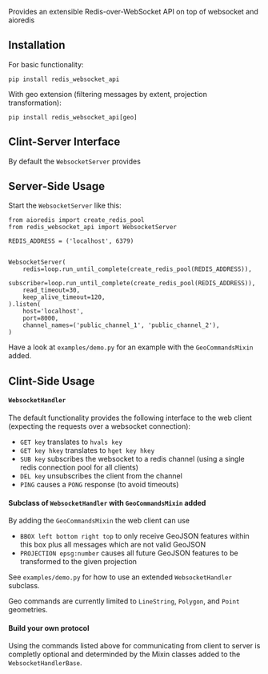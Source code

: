 Provides an extensible Redis-over-WebSocket API on top of websocket and aioredis


Installation
------------

For basic functionality:

    pip install redis_websocket_api

With geo extension (filtering messages by extent, projection transformation):

    pip install redis_websocket_api[geo]


Clint-Server Interface
----------------------

By default the `WebsocketServer` provides 


Server-Side Usage
-----------------

Start the `WebsocketServer` like this:

    from aioredis import create_redis_pool
    from redis_websocket_api import WebsocketServer

    REDIS_ADDRESS = ('localhost', 6379)


    WebsocketServer(
        redis=loop.run_until_complete(create_redis_pool(REDIS_ADDRESS)),
        subscriber=loop.run_until_complete(create_redis_pool(REDIS_ADDRESS)),
        read_timeout=30,
        keep_alive_timeout=120,
    ).listen(
        host='localhost',
        port=8000,
        channel_names=('public_channel_1', 'public_channel_2'),
    )

Have a look at `examples/demo.py` for an example with the `GeoCommandsMixin`
added.


Clint-Side Usage
----------------

#### `WebsocketHandler`

The default functionality provides the following interface to the web client
(expecting the requests over a websocket connection):
- `GET key` translates to `hvals key`
- `GET key hkey` translates to `hget key hkey`
- `SUB key` subscribes the websocket to a redis channel (using a single redis
  connection pool for all clients)
- `DEL key` unsubscribes the client from the channel
- `PING` causes a `PONG` response (to avoid timeouts)

#### Subclass of `WebsocketHandler` with `GeoCommandsMixin` added

By adding the `GeoCommandsMixin` the web client can use
- `BBOX left bottom right top` to only receive GeoJSON features within this box
  plus all messages which are not valid GeoJSON
- `PROJECTION epsg:number` causes all future GeoJSON features to be transformed
  to the given projection

See `examples/demo.py` for how to use an extended `WebsocketHandler` subclass.

Geo commands are currently limited to `LineString`, `Polygon`, and `Point`
geometries.

#### Build your own protocol

Using the commands listed above for communicating from client to server is
completly optional and determinded by the Mixin classes added to the
`WebsocketHandlerBase`.
